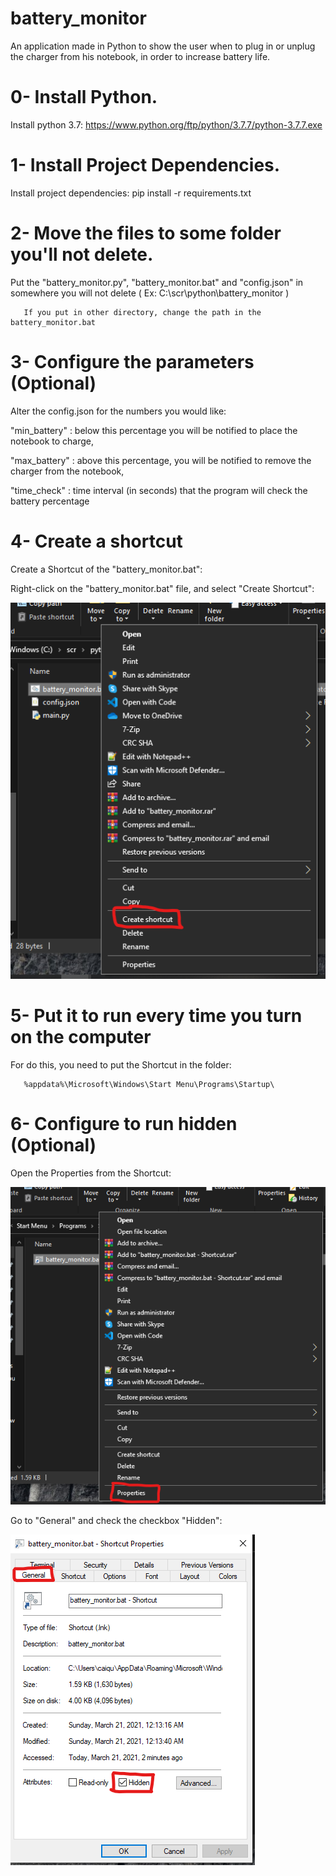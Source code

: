 # battery_monitor
An application made in Python to show the user when to plug in or unplug the charger from his notebook, in order to increase battery life.


# 0- Install Python.
Install python 3.7: https://www.python.org/ftp/python/3.7.7/python-3.7.7.exe

# 1- Install Project Dependencies.
Install project dependencies:
       pip install -r requirements.txt

# 2- Move the files to some folder you'll not delete. 
Put the "battery_monitor.py", "battery_monitor.bat" and "config.json" in somewhere you will not delete ( Ex: C:\scr\python\battery_monitor )
       
       If you put in other directory, change the path in the battery_monitor.bat

# 3- Configure the parameters (Optional)
Alter the config.json for the numbers you would like:

  "min_battery" : below this percentage you will be notified to place the notebook to charge,
  
  "max_battery" : above this percentage, you will be notified to remove the charger from the notebook,
  
  "time_check" : time interval (in seconds) that the program will check the battery percentage
  

# 4- Create a shortcut
Create a Shortcut of the "battery_monitor.bat": 

Right-click on the "battery_monitor.bat" file, and select "Create Shortcut":

![](images/create_shortcut.png)

# 5- Put it to run every time you turn on the computer

For do this, you need to put the Shortcut in the folder:

       %appdata%\Microsoft\Windows\Start Menu\Programs\Startup\

# 6- Configure to run hidden (Optional)

Open the Properties from the Shortcut:

![](images/Properties.png)

Go to "General" and check the checkbox "Hidden":

![](images/Hidden.png)
